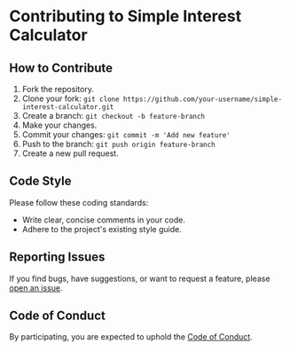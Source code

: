 # Contributing to Simple Interest Calculator

## How to Contribute
1. Fork the repository.
2. Clone your fork: `git clone https://github.com/your-username/simple-interest-calculator.git`
3. Create a branch: `git checkout -b feature-branch`
4. Make your changes.
5. Commit your changes: `git commit -m 'Add new feature'`
6. Push to the branch: `git push origin feature-branch`
7. Create a new pull request.

## Code Style
Please follow these coding standards:
- Write clear, concise comments in your code.
- Adhere to the project's existing style guide.

## Reporting Issues
If you find bugs, have suggestions, or want to request a feature, please [open an issue](https://github.com/your-username/simple-interest-calculator/issues).

## Code of Conduct
By participating, you are expected to uphold the [Code of Conduct](CODE_OF_CONDUCT).
